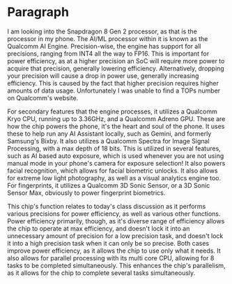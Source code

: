 # Paragraph

I am looking into the Snapdragon 8 Gen 2 processor, as that is the processor in my phone. The AI/ML processor within it is known as the Qualcomm AI Engine. Precision-wise, the engine has support for all precisions, ranging from INT4 all the way to FP16. This is important for power efficiency, as at a higher precision an SoC will require more power to acquire that precision, generally lowering efficiency. Alternatively, dropping your precision will cause a drop in power use, generally increasing efficiency. This is caused by the fact that higher precision requires higher amounts of data usage. Unfortunately I was unable to find a TOPs number on Qualcomm's website.

For secondary features that the engine processes, it utilizes a Qualcomm Kryo CPU, running up to 3.36GHz, and a Qualcomm Adreno GPU. These are how the chip powers the phone, it's the heart and soul of the phone. It uses these to help run any AI Assistant locally, such as Gemini, and formerly Samsung's Bixby. It also utilizes a Qualcomm Spectra for Image Signal Processing, with a max depth of 18 bits. This is utilized in several features, such as AI based auto exposure, which is used whenever you are not using manual mode in your phone's camera for exposure selection! It also powers facial recognition, which allows for facial biometric unlocks. It also allows for extreme low light photography, as well as a visual analytics engine too. For fingerprints, it utilizes a Qualcomm 3D Sonic Sensor, or a 3D Sonic Sensor Max, obviously to power fingerprint biometrics.

This chip's function relates to today's class discussion as it performs various precisions for power efficiency, as well as various other functions. Power efficiency primarily, though, as it's diverse range of efficiency allows the chip to operate at max efficiency, and doesn't lock it into an unnecessary amount of precision for a low precision task, and doesn't lock it into a high precision task when it can only be so precise. Both cases improve power efficiency, as it allows the chip to use only what it needs. It also allows for parallel processing with its multi core CPU, allowing for 8 tasks to be completed simultaneously. This enhances the chip's parallelism, as it allows for the chip to complete several tasks simultaneously.
